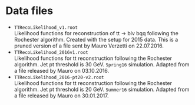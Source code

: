 # Data files

 * `TTRecoLikelihood_v1.root` <br />
   Likelihood functions for reconstruction of tt -> blv bqq following the Rochester algorithm. Created with the setup for 2015 data. This is a pruned version of a file sent by Mauro Verzetti on 22.07.2016.
 * `TTRecoLikelihood_2016v1.root` <br />
   Likelihood functions for tt reconstruction following the Rochester algorithm. Jet pt threshold is 30 GeV. `Spring16` simulation. Adapted from a file released by Mauro on 03.10.2016.
 * `TTRecoLikelihood_2016-pt20-v2.root` <br />
   Likelihood functions for tt reconstruction following the Rochester algorithm. Jet pt threshold is 20 GeV. `Summer16` simulation. Adapted from a file released by Mauro on 30.01.2017.
